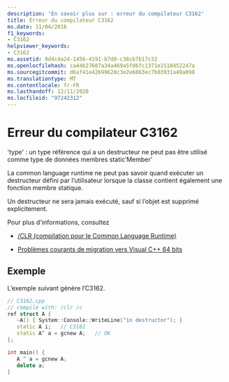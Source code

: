 ```yaml
---
description: 'En savoir plus sur : erreur du compilateur C3162'
title: Erreur du compilateur C3162
ms.date: 11/04/2016
f1_keywords:
- C3162
helpviewer_keywords:
- C3162
ms.assetid: 0d4c4a24-1456-4191-b7d8-c38cb7b17c32
ms.openlocfilehash: ca44b27607a34a469a5fd6fc1371e1510452247a
ms.sourcegitcommit: d6af41e42699628c3e2e6063ec7b03931a49a098
ms.translationtype: MT
ms.contentlocale: fr-FR
ms.lasthandoff: 12/11/2020
ms.locfileid: "97242312"
---
```

# <a name="compiler-error-c3162"></a>Erreur du compilateur C3162

'type' : un type référence qui a un destructeur ne peut pas être utilisé comme type de données membres static’Member'

La common language runtime ne peut pas savoir quand exécuter un destructeur défini par l’utilisateur lorsque la classe contient également une fonction membre statique.

Un destructeur ne sera jamais exécuté, sauf si l’objet est supprimé explicitement.

Pour plus d'informations, consultez

- [/CLR (compilation pour le Common Language Runtime)](../../build/reference/clr-common-language-runtime-compilation.md)

- [Problèmes courants de migration vers Visual C++ 64 bits](../../build/common-visual-cpp-64-bit-migration-issues.md)

## <a name="example"></a>Exemple

L’exemple suivant génère l’C3162.

```cpp
// C3162.cpp
// compile with: /clr /c
ref struct A {
   ~A() { System::Console::WriteLine("in destructor"); }
   static A i;   // C3162
   static A^ a = gcnew A;   // OK
};

int main() {
   A ^ a = gcnew A;
   delete a;
}
```
